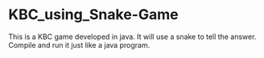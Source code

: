 # KBC_using_Snake-Game
This is a KBC game developed in java.
It will use a snake to tell the answer.
Compile and run it just like a java program.
